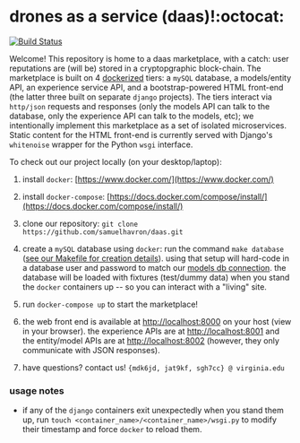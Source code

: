 # drones as a service (daas)!:octocat:
[![Build Status](https://travis-ci.org/samuelhavron/daas.svg?branch=master)](https://travis-ci.org/samuelhavron/daas)

Welcome! This repository is home to a daas marketplace, with a catch: user
reputations are (will be) stored in a cryptopgraphic block-chain. The marketplace is built on 4
[dockerized](https://www.docker.com/what-docker) tiers: a `mySQL` database, a models/entity API,
an experience service API, and a bootstrap-powered HTML front-end (the latter
three built on separate `django` projects). The tiers interact via `http/json`
requests and responses (only the models API can talk to the database, only the experience API
can talk to the models, etc); we intentionally implement this marketplace as a set
of isolated microservices. Static content for the HTML front-end is currently
served with Django's `whitenoise` wrapper for the Python `wsgi` interface.

To check out our project locally (on your desktop/laptop):

1. install `docker`: [https://www.docker.com/](https://www.docker.com/)

2. install `docker-compose`: [https://docs.docker.com/compose/install/](https://docs.docker.com/compose/install/)

3. clone our repository: `git clone https://github.com/samuelhavron/daas.git`

4. create a `mySQL` database using `docker`: run the command `make database`
([see our Makefile for creation details](https://github.com/samuelhavron/daas/blob/master/Makefile)).
using that setup will hard-code in a database user and password to match our [models db
connection](https://github.com/samuelhavron/daas/blob/master/models/models/settings.py#L97-L105).
the database will be loaded with fixtures (test/dummy data) when you stand the
`docker` containers up -- so you can interact with a "living" site.

5. run `docker-compose up` to start the marketplace!

6. the web front end is available at [http://localhost:8000](http:localhost:8000) 
on your host (view in your browser). the experience
APIs are at [http://localhost:8001](http://localhost:8001) and 
the entity/model APIs are at [http://localhost:8002](http://localhost:8002) 
(however, they only communicate with JSON responses).

7. have questions? contact us! `{mdk6jd, jat9kf, sgh7cc} @ virginia.edu`

### usage notes
* if any of the `django` containers exit unexpectedly when you stand them up, run 
`touch <container_name>/<container_name>/wsgi.py` to modify their timestamp and force
`docker` to reload them.
